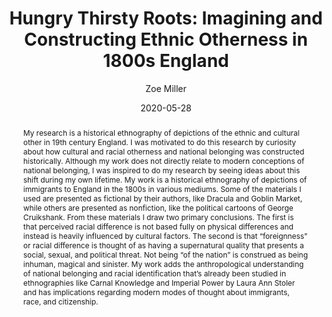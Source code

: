 ---
# Poster Metadata
title: "Hungry Thirsty Roots: Imagining and Constructing Ethnic Otherness in 1800s England"
date: 2020-05-28
college: "Weinberg College of Arts and Sciences"
subject: "Social Sciences"
author: "Zoe Miller"
doi: "10.21985/n2-jt9s-kq04"
major: "Cultural Anthropology, Radio/Television/Film"
senior_thesis: true
our_funding: false
faculty_advisor: "Robert Launay"
abstract: "My research is a historical ethnography of depictions of the ethnic and cultural other in 19th century England. I was motivated to do this research by curiosity about how cultural and racial otherness and national belonging was constructed historically. Although my work does not directly relate to modern conceptions of national belonging, I was inspired to do my research by seeing ideas about this shift during my own lifetime. My work is a historical ethnography of depictions of immigrants to England in the 1800s in various mediums. Some of the materials I used are presented as fictional by their authors, like Dracula and Goblin Market, while others are presented as nonfiction, like the political cartoons of George Cruikshank. From these materials I draw two primary conclusions. The first is that perceived racial difference is not based fully on physical differences and instead is heavily influenced by cultural factors. The second is that “foreignness” or racial difference is thought of as having a supernatural quality that presents a social, sexual, and political threat. Not being “of the nation” is construed as being inhuman, magical and sinister. My work adds the anthropological understanding of national belonging and racial identification that’s already been studied in ethnographies like Carnal Knowledge and Imperial Power by Laura Ann Stoler and has implications regarding modern modes of thought about immigrants, race, and citizenship."
---